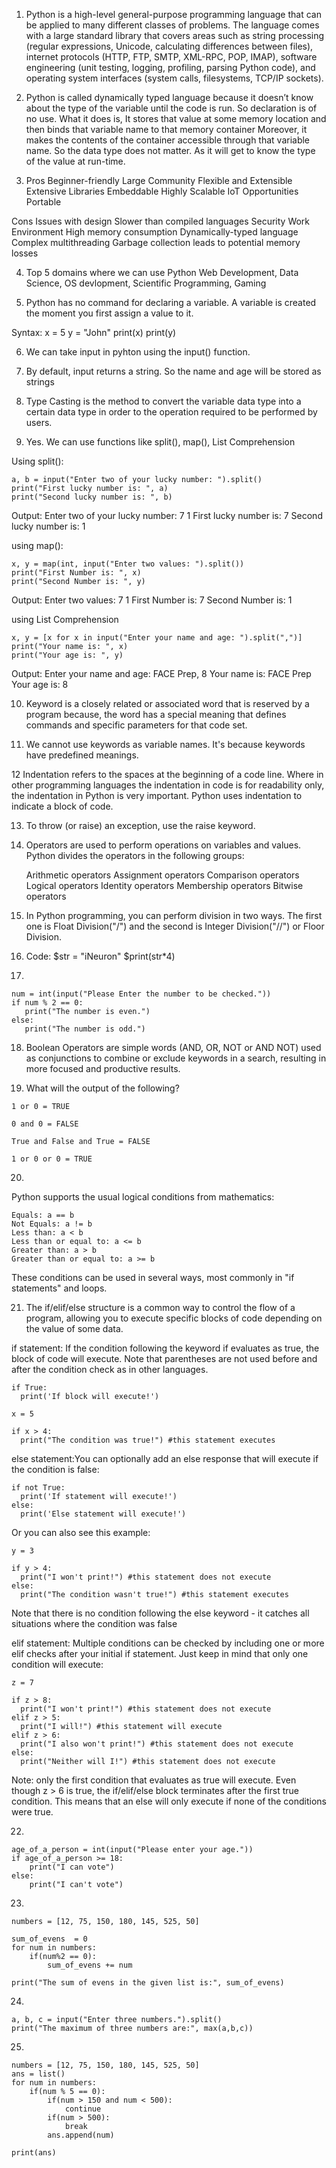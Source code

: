 1. Python is a high-level general-purpose programming language that can be applied to many
different classes of problems.
    The language comes with a large standard library that covers areas such as string
processing (regular expressions, Unicode, calculating differences between files), internet
protocols (HTTP, FTP, SMTP, XML-RPC, POP, IMAP), software engineering (unit testing, logging,
profiling, parsing Python code), and operating system interfaces (system calls, filesystems,
TCP/IP sockets).

2. Python is called dynamically typed language because it doesn’t know about the type of the
variable until the code is run. So declaration is of no use. What it does is, It stores that
value at some memory location and then binds that variable name to that memory container
Moreover, it makes the contents of the container accessible through that variable name. So the
data type does not matter. As it will get to know the type of the value at run-time.

3. Pros
Beginner-friendly
Large Community
Flexible and Extensible
Extensive Libraries
Embeddable
Highly Scalable
IoT Opportunities
Portable

Cons
Issues with design
Slower than compiled languages
Security
Work Environment
High memory consumption
Dynamically-typed language
Complex multithreading
Garbage collection leads to potential memory losses

4. Top 5 domains where we can use Python
Web Development, Data Science, OS devlopment, Scientific Programming, Gaming

5. Python has no command for declaring a variable.
A variable is created the moment you first assign a value to it.

Syntax: 
x = 5
y = "John"
print(x)
print(y)

6. We can take input in pyhton using the input() function.

7. By default, input returns a string. So the name and age will be stored as strings

8. Type Casting is the method to convert the variable data type into a certain data type in order to the operation required to be performed by users.

9. Yes. We can use functions like split(), map(), List Comprehension

Using split():

```
a, b = input("Enter two of your lucky number: ").split() 
print("First lucky number is: ", a) 
print("Second lucky number is: ", b) 

```


Output:
Enter two of your lucky number: 7 1
First lucky number is: 7
Second lucky number is: 1

using map():

```
x, y = map(int, input("Enter two values: ").split())
print("First Number is: ", x) 
print("Second Number is: ", y)

```


Output:
Enter two values: 7 1
First Number is: 7
Second Number is: 1

using List Comprehension

```
x, y = [x for x in input("Enter your name and age: ").split(",")]
print("Your name is: ", x) 
print("Your age is: ", y)

```


Output:
Enter your name and age: FACE Prep, 8
Your name is: FACE Prep
Your age is: 8

10. Keyword is a closely related or associated word that is reserved by a program because, the word has a special meaning that defines commands and specific parameters for that code set.

11. We cannot use keywords as variable names. It's because keywords have predefined meanings.

12 Indentation refers to the spaces at the beginning of a code line. Where in other programming languages the indentation in code is for readability only, the indentation in Python is very important. Python uses indentation to indicate a block of code.

13. To throw (or raise) an exception, use the raise keyword.

14. Operators are used to perform operations on variables and values.
Python divides the operators in the following groups:

    Arithmetic operators
    Assignment operators
    Comparison operators
    Logical operators
    Identity operators
    Membership operators
    Bitwise operators

15. In Python programming, you can perform division in two ways. The first one is Float Division("/") and the second is Integer Division("//") or Floor Division.

16. Code: 
$str = "iNeuron"
$print(str*4)

17. 

```
num = int(input("Please Enter the number to be checked."))
if num % 2 == 0:
   print("The number is even.")
else:
   print("The number is odd.")

```

18. Boolean Operators are simple words (AND, OR, NOT or AND NOT) used as conjunctions to combine or exclude keywords in a search, resulting in more focused and productive results.

19. What will the output of the following?
```
1 or 0 = TRUE

0 and 0 = FALSE

True and False and True = FALSE

1 or 0 or 0 = TRUE

```

20. 
Python supports the usual logical conditions from mathematics:

    Equals: a == b
    Not Equals: a != b
    Less than: a < b
    Less than or equal to: a <= b
    Greater than: a > b
    Greater than or equal to: a >= b

These conditions can be used in several ways, most commonly in "if statements" and loops.

21. The if/elif/else structure is a common way to control the flow of a program, allowing you to execute specific blocks of code depending on the value of some data.

if statement: If the condition following the keyword if evaluates as true, the block of code will execute. Note that parentheses are not used before and after the condition check as in other languages.

```
if True:
  print('If block will execute!')

x = 5

if x > 4:
  print("The condition was true!") #this statement executes

```

else statement:You can optionally add an else response that will execute if the condition is false:

```
if not True:
  print('If statement will execute!')
else:
  print('Else statement will execute!')

```

Or you can also see this example:

```
y = 3

if y > 4:
  print("I won't print!") #this statement does not execute
else:
  print("The condition wasn't true!") #this statement executes

```

Note that there is no condition following the else keyword - it catches all situations where the condition was false


elif statement: Multiple conditions can be checked by including one or more elif checks after your initial if statement. Just keep in mind that only one condition will execute:

```
z = 7

if z > 8:
  print("I won't print!") #this statement does not execute
elif z > 5:
  print("I will!") #this statement will execute
elif z > 6:
  print("I also won't print!") #this statement does not execute
else:
  print("Neither will I!") #this statement does not execute

```

Note: only the first condition that evaluates as true will execute. Even though z > 6 is true, the if/elif/else block terminates after the first true condition. This means that an else will only execute if none of the conditions were true.

22. 
``` 
age_of_a_person = int(input("Please enter your age."))
if age_of_a_person >= 18:
    print("I can vote")
else:
    print("I can't vote")

```

23. 
``` 
numbers = [12, 75, 150, 180, 145, 525, 50]

sum_of_evens  = 0
for num in numbers:
    if(num%2 == 0):
        sum_of_evens += num

print("The sum of evens in the given list is:", sum_of_evens)

```

24. 
```
a, b, c = input("Enter three numbers.").split()
print("The maximum of three numbers are:", max(a,b,c))

```

25. 
```
numbers = [12, 75, 150, 180, 145, 525, 50]
ans = list()
for num in numbers:
    if(num % 5 == 0):
        if(num > 150 and num < 500):
            continue
        if(num > 500):
            break
        ans.append(num)

print(ans)

```